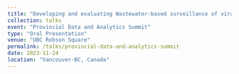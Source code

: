 ```yaml
---
title: "Developing and evaluating Wastewater-based surveillance of viral respiratory pathogens in BC"
collection: talks
event: "Provincial Data and Analytics Summit"
type: "Oral Presentation"
venue: "UBC Robson Square"
permalink: /talks/provincial-data-and-analytics-summit
date: 2023-11-24
location: "Vancouver-BC, Canada"
---
```

